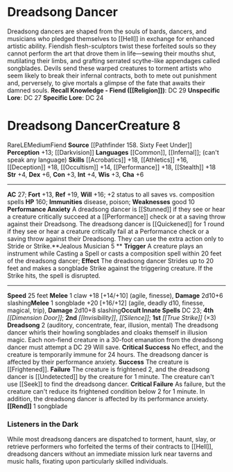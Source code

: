 ﻿---
ac: '27'
alignment: LE
all_resistance: null
burrow_speed: null
charisma: '+6'
climb_speed: null
constitution: '+3'
creature_ability:
- Dreadsong
- Jealous Musician
- Performance Anxiety
- Rend
creature_family: null
description: "Dreadsong dancers are shaped from the souls of bards, dancers, and musicians\
  \ who pledged themselves to [[DATABASE/plane/Hell|Hell]] in exchange for enhanced\
  \ artistic ability. Fiendish flesh-sculptors twist these forfeited souls so they\
  \ cannot perform the art that drove them in life\u2014sewing their mouths shut,\
  \ mutilating their limbs, and grafting serrated scythe-like appendages called songblades.\
  \ Devils send these warped creatures to torment artists who seem likely to break\
  \ their infernal contracts, both to mete out punishment and, perversely, to give\
  \ mortals a glimpse of the fate that awaits their damned souls.<br/><br/><b><u>Recall\
  \ Knowledge - Fiend</u> ( [[DATABASE/skill/Religion|Religion]] )</b>: DC 29<br/><b><u>Unspecific\
  \ Lore</u></b>: DC 27<br/><b><u>Specific Lore</u></b>: DC 24"
dexterity: '+6'
element: null
fly_speed: null
fortitude: '+13'
hardness: null
hp: '160'
id: '991'
immunity:
- '[[DATABASE/trait/Disease|disease]]'
- '[[DATABASE/trait/Poison|poison]]'
intelligence: '+4'
land_speed: '25'
language:
- '[[DATABASE/language/Common|Common]]'
- '[[DATABASE/language/Infernal|Infernal]] ; (can''t speak any language)'
level: '8'
max_speed: '25'
name: Dreadsong Dancer
perception: '+13'
rarity: Rare
reflex: '+19'
resistance: null
rus_type_level: null
school: null
sense:
- '[[DATABASE/monsterability/Darkvision|darkvision]]'
size: Medium
skill:
- '[[DATABASE/skill/Acrobatics|Acrobatics]] +18'
- '[[DATABASE/skill/Athletics|Athletics]] +16'
- '[[DATABASE/skill/Deception|Deception]] +18'
- '[[DATABASE/skill/Occultism|Occultism]] +14'
- '[[DATABASE/skill/Performance|Performance]] +18'
- '[[DATABASE/skill/Stealth|Stealth]] +18'
source: '[[DATABASE/source/Pathfinder 158. Sixty Feet Under|Pathfinder #158: Sixty
  Feet Under]]'
speed:
- 25 feet
spell:
- '[[DATABASE/spell/Dimension Door|Dimension Door]]'
- '[[DATABASE/spell/Invisibility|Invisibility]]'
- '[[DATABASE/spell/Silence|Silence]]'
- '[[DATABASE/spell/True Strike|True Strike]]'
strength: '+4'
strength_req: '4'
strongest_save:
- Reflex
swim_speed: null
trait:
- '[[DATABASE/trait/Fiend|Fiend]]'
- '[[DATABASE/trait/Rare|Rare]]'
type: Creature
vision: Darkvision
weakest_save:
- Fortitude
weakness:
- good 10
will: '+16'
wisdom: '+3'

---
# Dreadsong Dancer

Dreadsong dancers are shaped from the souls of bards, dancers, and musicians who pledged themselves to [[Hell]] in exchange for enhanced artistic ability. Fiendish flesh-sculptors twist these forfeited souls so they cannot perform the art that drove them in life—sewing their mouths shut, mutilating their limbs, and grafting serrated scythe-like appendages called songblades. Devils send these warped creatures to torment artists who seem likely to break their infernal contracts, both to mete out punishment and, perversely, to give mortals a glimpse of the fate that awaits their damned souls.
**Recall Knowledge - Fiend ([[Religion]])**: DC 29
**Unspecific Lore**: DC 27
**Specific Lore**: DC 24

# Dreadsong Dancer<span class="item-type">Creature 8</span>

<span class="trait-rare item-trait">Rare</span><span class="trait-alignment item-trait">LE</span><span class="trait-size item-trait">Medium</span><span class="item-trait">Fiend</span>
**Source** [[Pathfinder 158. Sixty Feet Under]]
**Perception** +13; [[Darkvision]]
**Languages** [[Common]], [[Infernal]]; (can't speak any language)
**Skills** [[Acrobatics]] +18, [[Athletics]] +16, [[Deception]] +18, [[Occultism]] +14, [[Performance]] +18, [[Stealth]] +18
**Str** +4, **Dex** +6, **Con** +3, **Int** +4, **Wis** +3, **Cha** +6

---
**AC** 27; **Fort** +13, **Ref** +19, **Will** +16; +2 status to all saves vs. composition spells
**HP** 160; **Immunities** disease, poison; **Weaknesses** good 10
<span class="in-box-ability">**Performance Anxiety** A dreadsong dancer is [[Stunned]] if they see or hear a creature critically succeed at a [[Performance]] check or at a saving throw against their Dreadsong. The dreadsong dancer is [[Quickened]] for 1 round if they see or hear a creature critically fail at a Performance check or a saving throw against their Dreadsong. They can use the extra action only to Stride or Strike.</span><span class="in-box-ability">**Jealous Musician <span class="action-icon">5</span> ** **Trigger** A creature plays an instrument while Casting a Spell or casts a composition spell within 20 feet of the dreadsong dancer; **Effect** The dreadsong dancer Strides up to 20 feet and makes a songblade Strike against the triggering creature. If the Strike hits, the spell is disrupted.</span>

---
**Speed** 25 feet
<span class="in-box-ability">**Melee** <span class="action-icon">1</span> claw +18 [+14/+10] (agile, finesse), **Damage** 2d10+6 slashing</span><span class="in-box-ability">**Melee** <span class="action-icon">1</span> songblade +20 [+16/+12] (agile, deadly d10, finesse, magical, trip), **Damage** 2d10+8 slashing</span>**Occult Innate Spells** DC 23; **4th** _[[Dimension Door]]_; **2nd** _[[Invisibility]]_, _[[Silence]]_; **1st** _[[True Strike]]_ (×3)
<span class="in-box-ability">**Dreadsong** <span class="action-icon">2</span> (auditory, concentrate, fear, illusion, mental) The dreadsong dancer whirls their howling songblades and cloaks themself in illusion magic. Each non-fiend creature in a 30-foot emanation from the dreadsong dancer must attempt a DC 29 Will save. 
**Critical Success** No effect, and the creature is temporarily immune for 24 hours. The dreadsong dancer is affected by their performance anxiety. 
**Success** The creature is [[Frightened]]. 
**Failure** The creature is frightened 2, and the dreadsong dancer is [[Undetected]] by the creature for 1 minute. The creature can't use [[Seek]] to find the dreadsong dancer. 
**Critical Failure** As failure, but the creature can't reduce its frightened condition below 2 for 1 minute. In addition, the dreadsong dancer is affected by its performance anxiety.</span><span class="in-box-ability">**[[Rend]]** <span class="action-icon">1</span> songblade</span>

###  Listeners in the Dark

While most dreadsong dancers are dispatched to torment, haunt, slay, or retrieve performers who forfeited the terms of their contracts to [[Hell]], dreadsong dancers without an immediate mission lurk near taverns and music halls, fixating upon particularly skilled individuals.